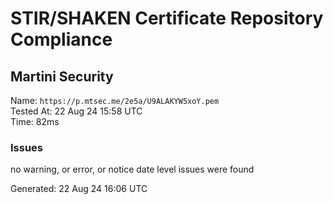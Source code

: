 # STIR/SHAKEN Certificate Repository Compliance

## Martini Security

Name: `https://p.mtsec.me/2e5a/U9ALAKYW5xoY.pem`\
Tested At: 22 Aug 24 15:58 UTC\
Time: 82ms

### Issues

no warning, or error, or notice date level issues were found

Generated: 22 Aug 24 16:06 UTC